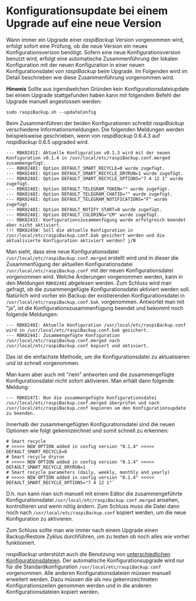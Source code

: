 # Konfigurationsupdate bei einem Upgrade auf eine neue Version

Wann immer ein Upgrade einer *raspiBackup* Version vorgenommen wird,
erfolgt sofort eine Prüfung, ob die neue Version ein
neues Konfigurationsversion benötigt. Sofern eine neue
Konfigurationsversion benutzt wird, erfolgt eine automatische
Zusammenführung der lokalen Konfiguration mit der neuen Konfiguration in
einer neuen Konfigurationsdatei von *raspiBackup* beim Upgrade. Im
Folgenden wird im Detail beschrieben wie diese Zusammenführung
vorgenommen wird.

**Hinweis**
Sollte aus irgendwelchen Gründen kein Konfigurationsdateiupdate
bei einem Upgrade stattgefunden haben kann mit folgendem Befehl
der Upgrade manuell angestossen werden:

```
sudo raspiBackup.sh --updateConfig
```

Beim Zusammenführen der beiden Konfigurationen schreibt *raspiBackup*
verschiedene Informationsmeldungen. Die folgenden Meldungen werden
beispielsweise geschrieben, wenn von *raspiBackup* 0.6.4.3 auf *raspiBackup*
0.6.5 upgraded wird.

```
--- RBK0241I: Aktuelle Konfiguration v0.1.3 wird mit der neuen Konfiguration v0.1.4 in /usr/local/etc/raspiBackup.conf.merged zusammengefügt.
--- RBK0248I: Option DEFAULT_SMART_RECYCLE=0 wurde zugefügt.
--- RBK0248I: Option DEFAULT_SMART_RECYCLE_DRYRUN=1 wurde zugefügt.
--- RBK0248I: Option DEFAULT_SMART_RECYCLE_OPTIONS="7 4 12 1" wurde zugefügt.
--- RBK0248I: Option DEFAULT_TELEGRAM_TOKEN="" wurde zugefügt.
--- RBK0248I: Option DEFAULT_TELEGRAM_CHATID="" wurde zugefügt.
--- RBK0248I: Option DEFAULT_TELEGRAM_NOTIFICATIONS="F" wurde zugefügt.
--- RBK0248I: Option DEFAULT_NOTIFY_START=0 wurde zugefügt.
--- RBK0248I: Option DEFAULT_COLORING="CM" wurde zugefügt.
--- RBK0243I: Konfigurationszusammenfügung wurde erfolgreich beendet aber nicht aktiviert.
!!! RBK0245W: Soll die aktuelle Konfiguration in /usr/local/etc/raspiBackup.conf.bak gesichert werden und die aktualisierte Konfiguration aktiviert werden? j/N
```

Man sieht, dass eine neue Konfigurationsdatei
`/usr/local/etc/raspiBackup.conf.merged` erstellt wird und in dieser die
Zusammenfügung der aktuellen Konfigurationsdatei
`/usr/local/etc/raspiBackup.conf `mit der neuen Konfigurationsdatei
vorgenommen wird. Welche Änderungen vorgenommen werden, kann in den
Meldungen `RBK0248I` abgelesen werden. Zum Schluss wird man gefragt, ob die
zusammengefügte Konfigurationsdatei aktiviert werden soll. Natürlich
wird vorher ein Backup der existierenden Konfigurationsdatei in
`/usr/local/etc/raspiBackup.conf.bak `vorgenommen. Antwortet man mit "ja",
ist die Konfigurationszusammenfügung beendet und bekommt noch folgende
Meldungen:

```
--- RBK0240I: Aktuelle Konfiguration /usr/local/etc/raspiBackup.conf wird in /usr/local/etc/raspiBackup.conf.bak gesichert.
--- RBK0244I: Zusammengefügte Konfiguration /usr/local/etc/raspiBackup.conf.merged nach /usr/local/etc/raspiBackup.conf kopiert und aktiviert.
```

Das ist die einfachste Methode, um die Konfigurationsdatei zu
aktualisieren und ist schnell vorgenommen.

Man kann aber auch mit "nein" antworten und die zusammengefügte
Konfigurationsdatei nicht sofort aktivieren. Man erhält dann folgende
Meldung:
```
--- RBK0247I: Nun die zusammengefügte Konfigurationsdatei /usr/local/etc/raspiBackup.conf.merged überprüfen und nach /usr/local/etc/raspiBackup.conf kopieren um den Konfigurationsupdate zu beenden.
```

Innerhalb der zusammengefügten Konfigurationsdatei sind die neuen
Optionen wie folgt gekennzeichnet und somit schnell zu erkennen:

```
# Smart recycle
# >>>>> NEW OPTION added in config version "0.1.4" <<<<<
DEFAULT_SMART_RECYCLE=0
# Smart recycle dryrun
# >>>>> NEW OPTION added in config version "0.1.4" <<<<<
DEFAULT_SMART_RECYCLE_DRYRUN=1
# Smart recycle parameters (daily, weekly, monthly and yearly)
# >>>>> NEW OPTION added in config version "0.1.4" <<<<<
DEFAULT_SMART_RECYCLE_OPTIONS="7 4 12 1"`
```

D.h. nun kann man sich manuell mit einem Editor die zusammengeführte
Konfigurationsdatei `/usr/local/etc/raspiBackup.conf.merged` ansehen,
kontrollieren und wenn nötig ändern. Zum Schluss muss die Datei dann
noch nach `/usr/local/etc/raspiBackup.conf` kopiert werden, um die neue
Konfiguration zu aktivieren.

Zum Schluss sollte man wie immer nach einem Upgrade einen Backup/Restore
Zyklus durchführen, um zu testen ob noch alles wie vorher funktioniert.

*raspiBackup* unterstützt auch die Benutzung von [unterschiedlichen
Konfigurationsdateien](details.md#configFiles). Der automatische Konfigurationsupgrade wird nur
für die Standardkonfiguration `/usr/local/etc/raspiBackup.conf`
vorgenommen. Alle anderen Konfigurationsdateien müssen manuell erweitert
werden. Dazu müssen die als neu gekennzeichneten Konfigurationszeilen
genommen werden und in die anderen Konfigurationsdateien kopiert werden.

[.status]: rst
[.source]: https://www.linux-tips-and-tricks.de/de/raspibackupcategoried/567-raspibackup-konfigurationsupdate-nach-einem-upgrade-auf-eine-neue-version
[.source]: https://www.linux-tips-and-tricks.de/en/raspibackupcategorye/570-raspibackup-configuration-update-when-upgrading-to-a-new-version

